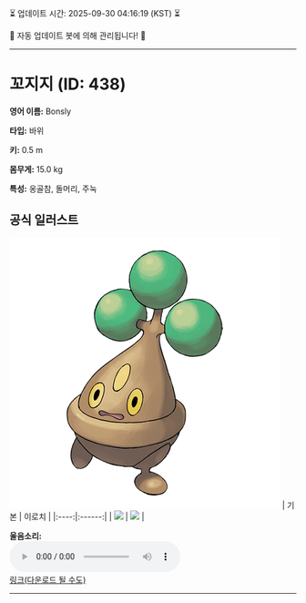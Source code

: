 
⏳ 업데이트 시간: 2025-09-30 04:16:19 (KST) ⏳

🤖 자동 업데이트 봇에 의해 관리됩니다! 🤖

---

# 꼬지지 (ID: 438)
**영어 이름:** Bonsly

**타입:** 바위

**키:** 0.5 m

**몸무게:** 15.0 kg

**특성:** 옹골참, 돌머리, 주눅

## 공식 일러스트
![](https://raw.githubusercontent.com/PokeAPI/sprites/master/sprites/pokemon/other/official-artwork/438.png)
| 기본 | 이로치 |
|:----:|:------:|
| <img src="http://play.pokemonshowdown.com/sprites/ani/bonsly.gif" width="200"> | <img src="http://play.pokemonshowdown.com/sprites/ani-shiny/bonsly.gif" width="200"> |

**울음소리:**<br><audio controls src="https://raw.githubusercontent.com/PokeAPI/cries/main/cries/pokemon/latest/438.ogg"></audio><br> [링크(다운로드 될 수도)](https://raw.githubusercontent.com/PokeAPI/cries/main/cries/pokemon/latest/438.ogg)


---
